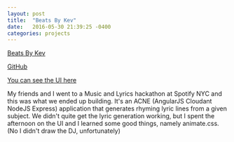 ```yaml
---
layout: post
title:  "Beats By Kev"
date:   2016-05-30 21:39:25 -0400
categories: projects
---
```


[Beats By Kev]({{site.url}}/img/beatsbykev.PNG)

[GitHub](https://github.com/mike14511/Beats-By-Kev)

[You can see the UI here](/archives/beats-by-kev)

My friends and I went to a Music and Lyrics hackathon at Spotify NYC and this
was what we ended up building. It's an ACNE (AngularJS Cloudant NodeJS Express)
application that generates rhyming lyric lines from a given subject. We didn't
quite get the lyric generation working, but I spent the afternoon on the UI
and I learned some good things, namely animate.css. (No I didn't draw the DJ, unfortunately)
